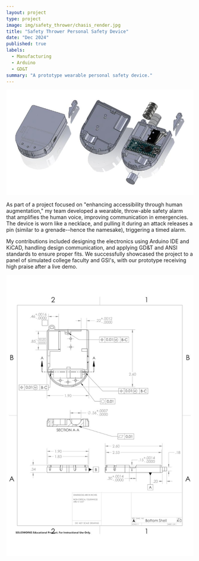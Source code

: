 ```yaml
---
layout: project
type: project
image: img/safety_thrower/chasis_render.jpg
title: "Safety Thrower Personal Safety Device"
date: "Dec 2024"
published: true
labels:
  - Manufacturing
  - Arduino
  - GD&T
summary: "A prototype wearable personal safety device."
---
```

<div class="text-center">
<img class="img-fluid" src="../img/safety_thrower/exploded.jpg" alt="An exploded view of the device.">
</div>

As part of a project focused on "enhancing accessibility through human augmentation," my team developed a wearable, throw-able safety alarm that amplifies the human voice, improving communication in emergencies. The device is worn like a necklace, and pulling it during an attack releases a pin (similar to a grenade--hence the namesake), triggering a timed alarm.

My contributions included designing the electronics using Arduino IDE and KiCAD, handling design communication, and applying GD&T and ANSI standards to ensure proper fits. We successfully showcased the project to a panel of simulated college faculty and GSI's, with our prototype receiving high praise after a live demo.

<div class="text-center">
<img class="img-fluid" src="../img/safety_thrower/drawing.jpg" alt="One of several drawings I created for the device during documentation.">
</div>
